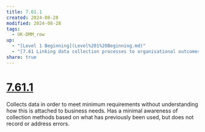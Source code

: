 ```yaml
---
title: 7.61.1
created: 2024-08-28
modified: 2024-08-28
tags:
  - UK-DMM_row
up:
  - "[Level 1 Beginning](Level%201%20Beginning.md)"
  - "[7.61 Linking data collection processes to organisational outcomes](7.61%20Linking%20data%20collection%20processes%20to%20organisational%20outcomes.md)"
share: true
---
```

# [7.61.1](7.61.1.md)

Collects data in order to meet minimum requirements without understanding how this is attached to business needs. Has a minimal awareness of collection methods based on what has previously been used, but does not record or address errors.
